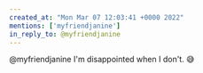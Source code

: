 ```yaml
---
created_at: "Mon Mar 07 12:03:41 +0000 2022"
mentions: ['myfriendjanine']
in_reply_to: @myfriendjanine
---
```


@myfriendjanine I'm disappointed when I don't. 😅